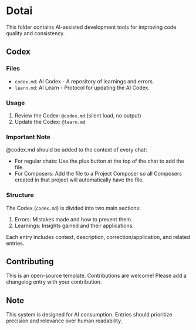 # Dotai

This folder contains AI-assisted development tools for improving code quality and consistency.

## Codex

### Files

- `codex.md`: AI Codex - A repository of learnings and errors.
- `learn.md`: AI Learn - Protocol for updating the AI Codex.

### Usage

1. Review the Codex: `@codex.md` (silent load, no output)
2. Update the Codex: `@learn.md`

### Important Note

@codex.md should be added to the context of every chat:

- For regular chats: Use the plus button at the top of the chat to add the file.
- For Composers: Add the file to a Project Composer so all Composers created in that project will automatically have the file.

### Structure

The Codex (`codex.md`) is divided into two main sections:

1. Errors: Mistakes made and how to prevent them.
2. Learnings: Insights gained and their applications.

Each entry includes context, description, correction/application, and related entries.

## Contributing

This is an open-source template. Contributions are welcome! Please add a changelog entry with your contribution.

## Note

This system is designed for AI consumption. Entries should prioritize precision and relevance over human readability.
